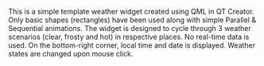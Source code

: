 This is a simple template weather widget created using QML in QT Creator.
Only basic shapes (rectangles) have been used along with simple Parallel & Sequential animations.
The widget is designed to cycle through 3 weather scenarios (clear, frosty and hot) in respective places. No real-time data is used.
On  the bottom-right corner, local time and date is displayed.
Weather states are changed upon mouse click.
